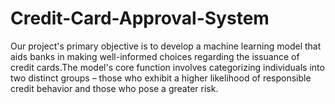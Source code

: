# Credit-Card-Approval-System
Our project's primary objective is to develop a machine learning model that aids banks in making well-informed choices regarding the issuance of credit cards.The model's core function involves categorizing individuals into two distinct groups – those who exhibit a higher likelihood of responsible credit behavior and those who pose a greater risk.
